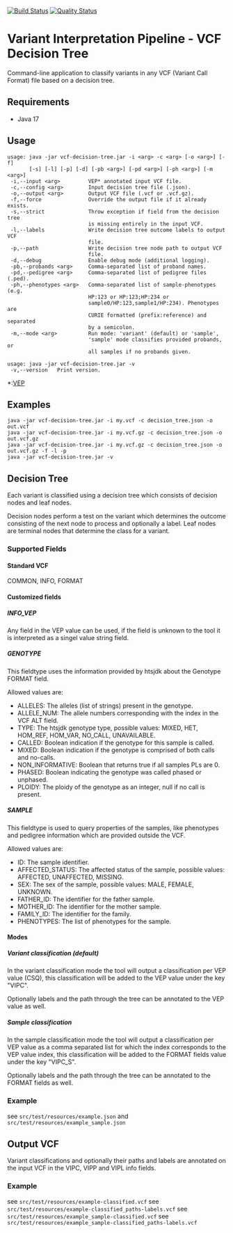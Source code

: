 [![Build Status](https://app.travis-ci.com/molgenis/vip-decision-tree.svg?branch=master)](https://app.travis-ci.com/molgenis/vip-decision-tree)
[![Quality Status](https://sonarcloud.io/api/project_badges/measure?project=molgenis_vip-decision-tree&metric=alert_status)](https://sonarcloud.io/dashboard?id=molgenis_vip-decision-tree)
# Variant Interpretation Pipeline - VCF Decision Tree
Command-line application to classify variants in any VCF (Variant Call Format) file based on a decision tree.
## Requirements
- Java 17

## Usage
```
usage: java -jar vcf-decision-tree.jar -i <arg> -c <arg> [-o <arg>] [-f]
       [-s] [-l] [-p] [-d] [-pb <arg>] [-pd <arg>] [-ph <arg>] [-m <arg>]
 -i,--input <arg>         VEP* annotated input VCF file.
 -c,--config <arg>        Input decision tree file (.json).
 -o,--output <arg>        Output VCF file (.vcf or .vcf.gz).
 -f,--force               Override the output file if it already exists.
 -s,--strict              Throw exception if field from the decision tree
                          is missing entirely in the input VCF.
 -l,--labels              Write decision tree outcome labels to output VCF
                          file.
 -p,--path                Write decision tree node path to output VCF
                          file.
 -d,--debug               Enable debug mode (additional logging).
 -pb,--probands <arg>     Comma-separated list of proband names.
 -pd,--pedigree <arg>     Comma-separated list of pedigree files (.ped).
 -ph,--phenotypes <arg>   Comma-separated list of sample-phenotypes (e.g.
                          HP:123 or HP:123;HP:234 or
                          sample0/HP:123,sample1/HP:234). Phenotypes are
                          CURIE formatted (prefix:reference) and separated
                          by a semicolon.
 -m,--mode <arg>          Run mode: 'variant' (default) or 'sample',
                          'sample' mode classifies provided probands, or
                          all samples if no probands given.

usage: java -jar vcf-decision-tree.jar -v
 -v,--version   Print version.
```

*:[VEP](https://www.ensembl.org/info/docs/tools/vep/index.html)

## Examples
```
java -jar vcf-decision-tree.jar -i my.vcf -c decision_tree.json -o out.vcf
java -jar vcf-decision-tree.jar -i my.vcf.gz -c decision_tree.json -o out.vcf.gz
java -jar vcf-decision-tree.jar -i my.vcf.gz -c decision_tree.json -o out.vcf.gz -f -l -p
java -jar vcf-decision-tree.jar -v
```

## Decision Tree

Each variant is classified using a decision tree which consists of decision nodes and leaf nodes.

Decision nodes perform a test on the variant which determines the outcome consisting of the next
node to process and optionally a label. Leaf nodes are terminal nodes that determine the class for a
variant.

### Supported Fields

#### Standard VCF

COMMON, INFO, FORMAT

#### Customized fields

##### INFO_VEP

Any field in the VEP value can be used, if the field is unknown to the tool it is interpreted as a
singel value string field.

##### GENOTYPE

This fieldtype uses the information provided by htsjdk about the Genotype FORMAT field.

Allowed values are:

- ALLELES: The alleles (list of strings) present in the genotype.
- ALLELE_NUM: The allele numbers corresponding with the index in the VCF ALT field.
- TYPE: The htsjdk genotype type, possible values: MIXED, HET, HOM_REF, HOM_VAR, NO_CALL,
  UNAVAILABLE.
- CALLED: Boolean indication if the genotype for this sample is called.
- MIXED: Boolean indication if the genotype is comprised of both calls and no-calls.
- NON_INFORMATIVE: Boolean that returns true if all samples PLs are 0.
- PHASED: Boolean indicating the genotype was called phased or unphased.
- PLOIDY: The ploidy of the genotype as an integer, null if no call is present.

##### SAMPLE

This fieldtype is used to query properties of the samples, like phenotypes and pedigree information
which are provided outside the VCF.

Allowed values are:

- ID: The sample identifier.
- AFFECTED_STATUS: The affected status of the sample, possible values: AFFECTED, UNAFFECTED,
  MISSING.
- SEX: The sex of the sample, possible values: MALE, FEMALE, UNKNOWN.
- FATHER_ID: The identifier for the father sample.
- MOTHER_ID: The identifier for the mother sample.
- FAMILY_ID: The identifier for the family.
- PHENOTYPES: The list of phenotypes for the sample.

#### Modes

##### Variant classification (default)

In the variant classification mode the tool will output a classification per VEP value (CSQ), this
classification will be added to the VEP value under the key "VIPC".

Optionally labels and the path through the tree can be annotated to the VEP value as well.

##### Sample classification

In the sample classification mode the tool will output a classification per VEP value as a comma
separated list for which the index corresponds to the VEP value index, this classification will be
added to the FORMAT fields value under the key "VIPC_S".

Optionally labels and the path through the tree can be annotated to the FORMAT fields as well.

### Example

see `src/test/resources/example.json` and `src/test/resources/example_sample.json`

## Output VCF

Variant classifications and optionally their paths and labels are annotated on the input VCF in the
VIPC, VIPP and VIPL info fields.

### Example

see `src/test/resources/example-classified.vcf`
see `src/test/resources/example-classified_paths-labels.vcf`
see `src/test/resources/example_sample-classified.vcf`
see `src/test/resources/example_sample-classified_paths-labels.vcf`
